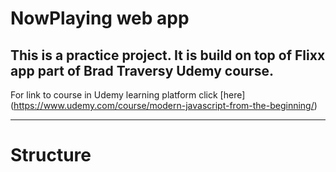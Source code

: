 #  NowPlaying web app
## This is a practice project. It is build on top of Flixx app part of Brad Traversy Udemy course. 
For link to course in Udemy learning platform click [here] (https://www.udemy.com/course/modern-javascript-from-the-beginning/)

---

# Structure
